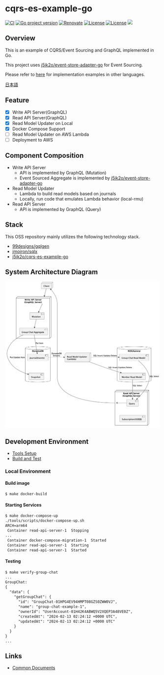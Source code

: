 # cqrs-es-example-go

[![CI](https://github.com/j5ik2o/cqrs-es-example-go/actions/workflows/ci.yml/badge.svg)](https://github.com/j5ik2o/cqrs-es-example-go/actions/workflows/ci.yml)
[![Go project version](https://badge.fury.io/go/github.com%2Fj5ik2o%2Fcqrs-es-example-go.svg)](https://badge.fury.io/go/github.com%2Fj5ik2o%2Fcqrs-es-example-go)
[![Renovate](https://img.shields.io/badge/renovate-enabled-brightgreen.svg)](https://renovatebot.com)
[![License](https://img.shields.io/badge/License-APACHE2.0-blue.svg)](https://opensource.org/licenses/apache-2-0)
[![License](https://img.shields.io/badge/License-MIT-blue.svg)](https://opensource.org/licenses/MIT)
[![](https://tokei.rs/b1/github/j5ik2o/cqrs-es-example-go)](https://github.com/XAMPPRocky/tokei)

## Overview

This is an example of CQRS/Event Sourcing and GraphQL implemented in Go.

This project uses [j5ik2o/event-store-adapter-go](https://github.com/j5ik2o/event-store-adapter-go) for Event Sourcing.

Please refer to [here](https://github.com/j5ik2o/cqrs-es-example) for implementation examples in other languages.

[日本語](./README.ja.md)

## Feature

- [x] Write API Server(GraphQL)
- [x] Read API Server(GraphQL)
- [x] Read Model Updater on Local
- [x] Docker Compose Support
- [ ] Read Model Updater on AWS Lambda
- [ ] Deployment to AWS

## Component Composition

- Write API Server
  - API is implemented by GraphQL (Mutation)
  - Event Sourced Aggregate is implemented by [j5ik2o/event-store-adapter-go](https://github.com/j5ik2o/event-store-adapter-go)
- Read Model Updater
  - Lambda to build read models based on journals
  - Locally, run code that emulates Lambda behavior (local-rmu)
- Read API Server
  - API is implemented by GraphQL (Query)

## Stack

This OSS repository mainly utilizes the following technology stack.

- [99designs/gqlgen](https://github.com/99designs/gqlgen)
- [jmoiron/sqlx](https://github.com/jmoiron/sqlx)
- [j5ik2o/cqrs-es-example-go](https://github.com/j5ik2o/cqrs-es-example-go)

## System Architecture Diagram

![](docs/images/system-layout.png)

## Development Environment

- [Tools Setup](docs/TOOLS_INSTALLATION.md)
- [Build and Test](docs/BUILD_AND_TEST.md)

### Local Environment

#### Build image

```shell
$ make docker-build
```

#### Starting Services

```shell
$ make docker-compose-up
./tools/scripts/docker-compose-up.sh
ARCH=arm64
 Container read-api-server-1  Stopping
...
 Container docker-compose-migration-1  Started
 Container read-api-server-1  Starting
 Container read-api-server-1  Started
```

#### Testing

```shell
$ make verify-group-chat
...
GroupChat:
{
  "data": {
    "getGroupChat": {
      "id": "GroupChat-01HPG4EV94HMPT08GZS0ZWW0VJ",
      "name": "group-chat-example-1",
      "ownerId": "UserAccount-01H42K4ABWQ5V2XQEP3A48VE0Z",
      "createdAt": "2024-02-13 02:24:12 +0000 UTC",
      "updatedAt": "2024-02-13 02:24:12 +0000 UTC"
    }
  }
}
...
```

## Links

- [Common Documents](https://github.com/j5ik2o/cqrs-es-example)
